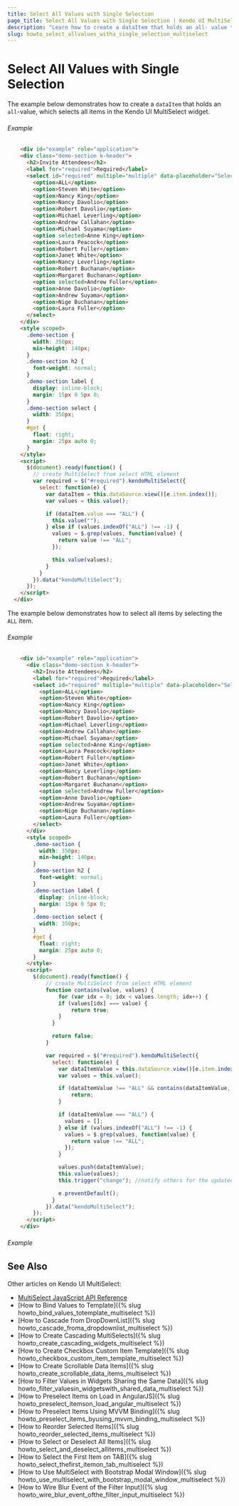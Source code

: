 ```yaml
---
title: Select All Values with Single Selection
page_title: Select All Values with Single Selection | Kendo UI MultiSelect
description: "Learn how to create a dataItem that holds an all- value that will select all the items in the Kendo UI MultiSelect widget."
slug: howto_select_allvalues_witha_single_selection_multiselect
---
```


# Select All Values with Single Selection

The example below demonstrates how to create a `dataItem` that holds an `all`-value, which selects all items in the Kendo UI MultiSelect widget.

###### Example

```html
    <div id="example" role="application">
    <div class="demo-section k-header">
      <h2>Invite Attendees</h2>
      <label for="required">Required</label>
      <select id="required" multiple="multiple" data-placeholder="Select attendees...">
        <option>ALL</option>
        <option>Steven White</option>
        <option>Nancy King</option>
        <option>Nancy Davolio</option>
        <option>Robert Davolio</option>
        <option>Michael Leverling</option>
        <option>Andrew Callahan</option>
        <option>Michael Suyama</option>
        <option selected>Anne King</option>
        <option>Laura Peacock</option>
        <option>Robert Fuller</option>
        <option>Janet White</option>
        <option>Nancy Leverling</option>
        <option>Robert Buchanan</option>
        <option>Margaret Buchanan</option>
        <option selected>Andrew Fuller</option>
        <option>Anne Davolio</option>
        <option>Andrew Suyama</option>
        <option>Nige Buchanan</option>
        <option>Laura Fuller</option>
      </select>
    </div>
    <style scoped>
      .demo-section {
        width: 350px;
        min-height: 140px;
      }
      .demo-section h2 {
        font-weight: normal;
      }
      .demo-section label {
        display: inline-block;
        margin: 15px 0 5px 0;
      }
      .demo-section select {
        width: 350px;
      }
      #get {
        float: right;
        margin: 25px auto 0;
      }
    </style>
    <script>
      $(document).ready(function() {
        // create MultiSelect from select HTML element
        var required = $("#required").kendoMultiSelect({
          select: function(e) {
            var dataItem = this.dataSource.view()[e.item.index()];
            var values = this.value();

            if (dataItem.value === "ALL") {
              this.value("");
            } else if (values.indexOf("ALL") !== -1) {
              values = $.grep(values, function(value) {
                return value !== "ALL";
              });

              this.value(values);
            }
          }
        }).data("kendoMultiSelect");
      });
    </script>
  </div>
```

The example below demonstrates how to select all items by selecting the `ALL` item.

###### Example

```html
    <div id="example" role="application">
      <div class="demo-section k-header">
        <h2>Invite Attendees</h2>
        <label for="required">Required</label>
        <select id="required" multiple="multiple" data-placeholder="Select attendees...">
          <option>ALL</option>
          <option>Steven White</option>
          <option>Nancy King</option>
          <option>Nancy Davolio</option>
          <option>Robert Davolio</option>
          <option>Michael Leverling</option>
          <option>Andrew Callahan</option>
          <option>Michael Suyama</option>
          <option selected>Anne King</option>
          <option>Laura Peacock</option>
          <option>Robert Fuller</option>
          <option>Janet White</option>
          <option>Nancy Leverling</option>
          <option>Robert Buchanan</option>
          <option>Margaret Buchanan</option>
          <option selected>Andrew Fuller</option>
          <option>Anne Davolio</option>
          <option>Andrew Suyama</option>
          <option>Nige Buchanan</option>
          <option>Laura Fuller</option>
        </select>
      </div>
      <style scoped>
        .demo-section {
          width: 350px;
          min-height: 140px;
        }
        .demo-section h2 {
          font-weight: normal;
        }
        .demo-section label {
          display: inline-block;
          margin: 15px 0 5px 0;
        }
        .demo-section select {
          width: 350px;
        }
        #get {
          float: right;
          margin: 25px auto 0;
        }
      </style>
      <script>
        $(document).ready(function() {
            // create MultiSelect from select HTML element
            function contains(value, values) {
                for (var idx = 0; idx < values.length; idx++) {
                if (values[idx] === value) {
                    return true;
                }
              }

              return false;
            }

            var required = $("#required").kendoMultiSelect({
              select: function(e) {
                var dataItemValue = this.dataSource.view()[e.item.index()].value;
                var values = this.value();

                if (dataItemValue !== "ALL" && contains(dataItemValue, values)) {
                    return;
                }

                if (dataItemValue === "ALL") {
                  values = [];
                } else if (values.indexOf("ALL") !== -1) {
                  values = $.grep(values, function(value) {
                    return value !== "ALL";
                  });
                }

                values.push(dataItemValue);
                this.value(values);
                this.trigger("change"); //notify others for the updated values

                e.preventDefault();
              }
            }).data("kendoMultiSelect");
        });
      </script>
    </div>
```

###### Example

## See Also

Other articles on Kendo UI MultiSelect:

* [MultiSelect JavaScript API Reference](/api/javascript/ui/multiselect)
* [How to Bind Values to Template]({% slug howto_bind_values_totemplate_multiselect %})
* [How to Cascade from DropDownList]({% slug howto_cascade_froma_dropdownlist_multiselect %})
* [How to Create Cascading MultiSelects]({% slug howto_create_cascading_widgets_multiselect %})
* [How to Create Checkbox Custom Item Template]({% slug howto_checkbox_custom_item_template_multiselect %})
* [How to Create Scrollable Data Items]({% slug howto_create_scrollable_data_items_multiselect %})
* [How to Filter Values in Widgets Sharing the Same Data]({% slug howto_filter_valuesin_widgetswith_shared_data_multiselect %})
* [How to Preselect Items on Load in AngularJS]({% slug howto_preselect_itemson_load_angular_multiselect %})
* [How to Preselect Items Using MVVM Binding]({% slug howto_preselect_items_byusing_mvvm_binding_multiselect %})
* [How to Reorder Selected Items]({% slug howto_reorder_selected_items_multiselect %})
* [How to Select or Deselect All Items]({% slug howto_select_and_deselect_allitems_multiselect %})
* [How to Select the First Item on TAB]({% slug howto_select_thefirst_itemon_tab_multiselect %})
* [How to Use MultiSelect with Bootstrap Modal Window]({% slug howto_use_multiselect_with_bootstrap_modal_window_multiselect %})
* [How to Wire Blur Event of the Filter Input]({% slug howto_wire_blur_event_ofthe_filtеr_input_multiselect %})
